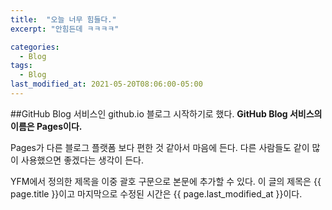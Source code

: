 ```yaml
---
title:  "오늘 너무 힘들다."
excerpt: "안힘든데 ㅋㅋㅋㅋ"

categories:
  - Blog
tags:
  - Blog
last_modified_at: 2021-05-20T08:06:00-05:00
---
```


##GitHub Blog 서비스인 github.io 블로그 시작하기로 했다.
**GitHub Blog 서비스의 이름은 Pages이다.**

Pages가 다른 블로그 플랫폼 보다 편한 것 같아서 마음에 든다.
다른 사람들도 같이 많이 사용했으면 좋겠다는 생각이 든다.

YFM에서 정의한 제목을 이중 괄호 구문으로 본문에 추가할 수 있다.
이 글의 제목은 {{ page.title }}이고
마지막으로 수정된 시간은 {{ page.last_modified_at }}이다.